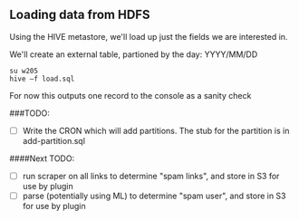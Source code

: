 ## Loading data from HDFS ##

Using the HIVE metastore, we'll load up just the fields we are interested in.

We'll create an external table, partioned by the day: YYYY/MM/DD   

```
su w205
hive –f load.sql
```

For now this outputs one record to the console as a sanity check


###TODO:    
- [ ] Write the CRON which will add partitions. The stub for the partition is in add-partition.sql

####Next TODO:      

- [ ] run scraper on all links to determine "spam links", and store in S3 for use by plugin  
- [ ] parse (potentially using ML) to determine "spam user", and store in S3 for use by plugin  
